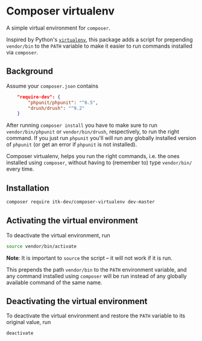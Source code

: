 Composer virtualenv
===================

A simple virtual environment for `composer`.

Inspired by Python's
[`virtualenv`](https://virtualenv.pypa.io/en/stable/), this package
adds a script for prepending `vendor/bin` to the `PATH` variable to
make it easier to run commands installed via `composer`.

Background
----------

Assume your `composer.json` contains

```json
    "require-dev": {
        "phpunit/phpunit": "^6.5",
        "drush/drush": "^9.2"
    }
```

After running `composer install` you have to make sure to run
`vendor/bin/phpunit` or `vendor/bin/drush`, respectively, to run the
right command. If you just run `phpunit` you'll will run any globally
installed version of `phpunit` (or get an error if `phpunit` is not
installed).

Composer virtualenv, helps you run the right commands, i.e. the ones
installed using `composer`, without having to (remember to) type
`vendor/bin/` every time.

Installation
------------

```sh
composer require itk-dev/composer-virtualenv dev-master
```

Activating the virtual environment
----------------------------------

To deactivate the virtual environment, run

```sh
source vendor/bin/activate
```

**Note**: It is important to `source` the script – it will not work if
it is run.

This prepends the path `vendor/bin` to the `PATH` environment
variable, and any command installed using `composer` will be run
instead of any globally available command of the same name.

Deactivating the virtual environment
------------------------------------

To deactivate the virtual environment and restore the `PATH`
variable to its original value, run

```sh
deactivate
```

